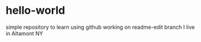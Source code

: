 # hello-world
simple repository to learn using github
working on readme-edit branch
I live in Altamont NY
